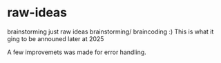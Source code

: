 # raw-ideas
brainstorming
just raw ideas brainstorming/ braincoding :)
This is what it ging to be announed later at 2025

A few improvemets was made for error handling.
